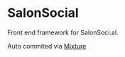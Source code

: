 # SalonSocial

Front end framework for SalonSoci.al.

Auto commited via [Mixture](http://mixture.io)